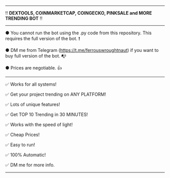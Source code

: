 ---------------------------------------------------------------------------------------------------------------

‼ **DEXTOOLS, COINMARKETCAP, COINGECKO, PINKSALE and MORE TRENDING BOT** ‼

---------------------------------------------------------------------------------------------------------------

● You cannot run the bot using the .py code from this repository. This requires the full version of the bot. ❗

● DM me from Telegram (https://t.me/ferrouswroughtnaut) if you want to buy full version of the bot. 📭

● Prices are negotiable. 👍

---------------------------------------------------------------------------------------------------------------

✅ Works for all systems!

✅ Get your project trending on ANY PLATFORM!

✅ Lots of unique features!

✅ Get TOP 10 Trending in 30 MINUTES!

✅ Works with the speed of light!

✅ Cheap Prices!

✅ Easy to run!

✅ 100% Automatic!




✅ DM me for more info.

---------------------------------------------------------------------------------------------------------------
